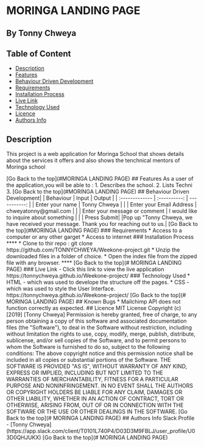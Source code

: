 
# MORINGA LANDING PAGE
 ## By Tonny Chweya
 ## Table of Content
 - [Description](#description)
 - [Features](#features)
 - [Behaviour Driven Development](#Behaviour-Driven-Development)
 - [Requirements](#requirements)
 - [Installation Process](#installation-Process)
 - [Live Link](#Live-Link)
 - [Technology  Used](#technology-Used)
 - [Licence](#licence)
 - [Authors Info](#Authors-Info)
 ## Description
 <p>This project is a web application for Moringa School that shows details about the services it offers and also shows the tenchnical mentors of Moringa school</p>
[Go Back to the top](#MORINGA LANDING PAGE)
## Features
As a user of the application,you will be able to :
1. Describes the school.
2. Lists Techni
3. 
[Go Back to the top](#MORINGA LANDING PAGE)
## Behaviour Driven Development|
| Behaviour      | Input        | Output       |
| :------------- | :----------: | -----------: |
|  Enter your name  |   Tonny Chweya |     |
| Enter your Email Address  | chweyatonny@gmail.com |   |
| Enter your message or comment   |  I would like to inquire about something     |     |
| Press Submit|     |Pop up "Tonny Chweya, we have received your message. Thank you for reaching out to us.|
[Go Back to the top](#MORINGA LANDING PAGE)
 ###  Requirements
 * Access to  a computer or any other garget
 * Access to internet
 ### Installation Process
 ****
* Clone to thir repo : git clone https://github.com/TONNYCHWEYA/Weekone-project.git
* Unzip the downloaded files in a folder of choice.
* Open the index file from the zipped file with any browser.
 ****
 [Go Back to the top](# MORINGA LANDING PAGE)
### Live Link
- Click this link to view the live application https://tonnychweya.github.io/Weekone-project/
### Technology  Used
* HTML - which was used to develope the structure off the pages.
* CSS - which was used to style the User Interface.
https://tonnychweya.github.io/Weekone-project/
[Go Back to the top](# MORINGA LANDING PAGE)
## Known Bugs
* Mailchimp API does not function correctly as expected.
## Licence
MIT License
Copyright (c) [2019] [Tonny Chweya]
Permission is hereby granted, free of charge, to any person obtaining a copy
of this software and associated documentation files (the "Software"), to deal
in the Software without restriction, including without limitation the rights
to use, copy, modify, merge, publish, distribute, sublicense, and/or sell
copies of the Software, and to permit persons to whom the Software is
furnished to do so, subject to the following conditions:
The above copyright notice and this permission notice shall be included in all
copies or substantial portions of the Software.
THE SOFTWARE IS PROVIDED "AS IS", WITHOUT WARRANTY OF ANY KIND, EXPRESS OR
IMPLIED, INCLUDING BUT NOT LIMITED TO THE WARRANTIES OF MERCHANTABILITY,
FITNESS FOR A PARTICULAR PURPOSE AND NONINFRINGEMENT. IN NO EVENT SHALL THE
AUTHORS OR COPYRIGHT HOLDERS BE LIABLE FOR ANY CLAIM, DAMAGES OR OTHER
LIABILITY, WHETHER IN AN ACTION OF CONTRACT, TORT OR OTHERWISE, ARISING FROM,
OUT OF OR IN CONNECTION WITH THE SOFTWARE OR THE USE OR OTHER DEALINGS IN THE
SOFTWARE.
[Go Back to the top](# MORINGA LANDING PAGE)
## Authors Info
Slack Profile - [Tonny Chweya](https://app.slack.com/client/T0101L740P4/D03D3M9FBLJ/user_profile/U03D0QHJUKX)
[Go Back to the top](# MORINGA LANDING PAGE)
